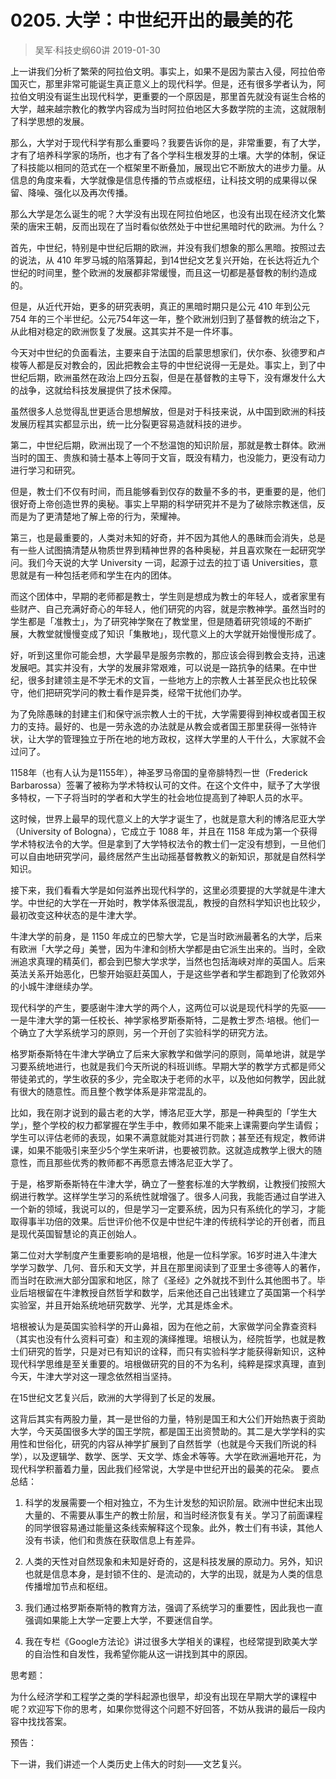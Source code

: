 # 0205. 大学：中世纪开出的最美的花
> 吴军·科技史纲60讲
2019-01-30

上一讲我们分析了繁荣的阿拉伯文明。事实上，如果不是因为蒙古入侵，阿拉伯帝国灭亡，那里非常可能诞生真正意义上的现代科学。但是，还有很多学者认为，阿拉伯文明没有诞生出现代科学，更重要的一个原因是，那里首先就没有诞生合格的大学，越来越宗教化的教学内容成为当时阿拉伯地区大多数学院的主流，这就限制了科学思想的发展。

那么，大学对于现代科学有那么重要吗？我要告诉你的是，非常重要，有了大学，才有了培养科学家的场所，也才有了各个学科生根发芽的土壤。大学的体制，保证了科技能以相同的范式在一个框架里不断叠加，展现出它不断放大的进步力量。从信息的角度来看，大学就像是信息传播的节点或枢纽，让科技文明的成果得以保留、降噪、强化以及再次传播。

那么大学是怎么诞生的呢？大学没有出现在阿拉伯地区，也没有出现在经济文化繁荣的唐宋王朝，反而出现在了当时看似依然处于中世纪黑暗时代的欧洲。为什么？

首先，中世纪，特别是中世纪后期的欧洲，并没有我们想象的那么黑暗。按照过去的说法，从 410 年罗马城的陷落算起，到14世纪文艺复兴开始，在长达将近九个世纪的时间里，整个欧洲的发展都非常缓慢，而且这一切都是基督教的制约造成的。

但是，从近代开始，更多的研究表明，真正的黑暗时期只是公元 410 年到公元 754 年的三个半世纪。公元754年这一年，整个欧洲划归到了基督教的统治之下，从此相对稳定的欧洲恢复了发展。这其实并不是一件坏事。

今天对中世纪的负面看法，主要来自于法国的启蒙思想家们，伏尔泰、狄德罗和卢梭等人都是反对教会的，因此把教会主导的中世纪说得一无是处。事实上，到了中世纪后期，欧洲虽然在政治上四分五裂，但是在基督教的主导下，没有爆发什么大的战争，这就给科技发展提供了技术保障。

虽然很多人总觉得乱世更适合思想解放，但是对于科技来说，从中国到欧洲的科技发展历程其实都显示出，统一比分裂更容易造就科技的进步。

第二，中世纪后期，欧洲出现了一个不愁温饱的知识阶层，那就是教士群体。欧洲当时的国王、贵族和骑士基本上等同于文盲，既没有精力，也没能力，更没有动力进行学习和研究。

但是，教士们不仅有时间，而且能够看到仅存的数量不多的书，更重要的是，他们很好奇上帝创造世界的奥秘。事实上早期的科学研究并不是为了破除宗教迷信，反而是为了更清楚地了解上帝的行为，荣耀神。

第三，也是最重要的，人类对未知的好奇，并不因为其他人的愚昧而会消失，总是有一些人试图搞清楚从物质世界到精神世界的各种奥秘，并且喜欢聚在一起研究学问。我们今天说的大学 University 一词，起源于过去的拉丁语 Universities，意思就是有一种包括老师和学生在内的团体。

而这个团体中，早期的老师都是教士，学生则是想成为教士的年轻人，或者家里有些财产、自己充满好奇心的年轻人，他们研究的内容，就是宗教神学。虽然当时的学生都是「准教士」，为了研究神学聚在了教堂里，但是随着研究领域的不断扩展，大教堂就慢慢变成了知识「集散地」，现代意义上的大学就开始慢慢形成了。

好，听到这里你可能会想，大学最早是服务宗教的，那应该会得到教会支持，迅速发展吧。其实并没有，大学的发展非常艰难，可以说是一路抗争的结果。在中世纪，很多封建领主是不学无术的文盲，一些地方上的宗教人士甚至民众也比较保守，他们把研究学问的教士看作是异类，经常干扰他们办学。

为了免除愚昧的封建主们和保守派宗教人士的干扰，大学需要得到神权或者国王权力的支持。最好的、也是一劳永逸的办法就是从教会或者国王那里获得一张特许状，让大学的管理独立于所在地的地方政权，这样大学里的人干什么，大家就不会过问了。

1158年（也有人认为是1155年），神圣罗马帝国的皇帝腓特烈一世（Frederick Barbarossa）签署了被称为学术特权认可的文件。在这个文件中，赋予了大学很多特权，一下子将当时的学者和大学生的社会地位提高到了神职人员的水平。

这时候，世界上最早的现代意义上的大学才诞生了，也就是意大利的博洛尼亚大学（University of Bologna），它成立于 1088 年，并且在 1158 年成为第一个获得学术特权法令的大学。但是拿到了大学特权法令的教士们一定没有想到，一旦他们可以自由地研究学问，最终居然产生出动摇基督教教义的新知识，那就是自然科学知识。

接下来，我们看看大学是如何滋养出现代科学的，这里必须要提的大学就是牛津大学。中世纪的大学在一开始时，教学体系很混乱，教授的自然科学知识也比较少，最初改变这种状态的是牛津大学。

牛津大学的前身，是 1150 年成立的巴黎大学，它是当时欧洲最著名的大学，后来有欧洲「大学之母」美誉，因为牛津和剑桥大学都是由它派生出来的。当时，全欧洲追求真理的精英们，都会到巴黎大学求学，当然也包括海峡对岸的英国人。后来英法关系开始恶化，巴黎开始驱赶英国人，于是这些学者和学生都跑到了伦敦郊外的小城牛津继续办学。

现代科学的产生，要感谢牛津大学的两个人，这两位可以说是现代科学的先驱——一是牛津大学的第一任校长、神学家格罗斯泰斯特，二是教士罗杰∙培根。他们一个确立了大学系统学习的原则，另一个开创了实验科学的研究方法。

格罗斯泰斯特在牛津大学确立了后来大家教学和做学问的原则，简单地讲，就是学习要系统地进行，也就是我们今天所说的科班训练。早期大学的教学方式都是师父带徒弟式的，学生收获的多少，完全取决于老师的水平，以及他如何教学，因此就有很大的随意性。而且整个教学体系是非常混乱的。

比如，我在刚才说到的最古老的大学，博洛尼亚大学，那是一种典型的「学生大学」，整个学校的权力都掌握在学生手中，教师如果不能来上课需要向学生请假；学生可以评估老师的表现，如果不满意就能对其进行罚款；甚至还有规定，教师讲课，如果不能吸引来至少5个学生来听讲，也要被罚款。这就造成教学上很大的随意性，而且那些优秀的教师都不再愿意去博洛尼亚大学了。

于是，格罗斯泰斯特在牛津大学，确立了一整套标准的大学教纲，让教授们按照大纲进行教学。这样学生学习的系统性就增强了。很多人问我，我能否通过自学进入一个新的领域，我说可以的，但是学习一定要系统，因为只有系统化的学习，才能取得事半功倍的效果。后世评价他不仅是中世纪牛津的传统科学论的开创者，而且是现代英国智慧论的真正创始人。

第二位对大学制度产生重要影响的是培根，他是一位科学家。16岁时进入牛津大学学习数学、几何、音乐和天文学，并且在那里阅读到了亚里士多德等人的著作，而当时在欧洲大部分国家和地区，除了《圣经》之外就找不到什么其他图书了。毕业后培根留在牛津教授自然哲学和数学，后来他还自己出钱建立了英国第一个科学实验室，并且开始系统地研究数学、光学，尤其是炼金术。

培根被认为是英国实验科学的开山鼻祖，因为在他之前，大家做学问全靠查资料（其实也没有什么资料可查）和主观的演绎推理。培根认为，经院哲学，也就是教士们研究的哲学，只是对已有知识的诠释，而只有实验科学才能获得新知识，这种现代科学思维是至关重要的。培根做研究的目的不为名利，纯粹是探求真理，直到今天，牛津大学对这一理念依然相当坚持。

在15世纪文艺复兴后，欧洲的大学得到了长足的发展。

这背后其实有两股力量，其一是世俗的力量，特别是国王和大公们开始热衷于资助大学，今天英国很多大学的国王学院，都是国王出资赞助的。其二是大学学科的实用性和世俗化，研究的内容从神学扩展到了自然哲学（也就是今天我们所说的科学），以及逻辑学、数学、医学、天文学、炼金术等等。大学在欧洲遍地开花，为现代科学积蓄着力量，因此我们经常说，大学是中世纪开出的最美的花朵。
要点总结：

1. 科学的发展需要一个相对独立，不为生计发愁的知识阶层。欧洲中世纪末出现大量的、不需要从事生产的教士阶层，和当时经济恢复有关。学习了前面课程的同学很容易通过能量这条线索解释这个现象。此外，教士们有书读，其他人没有书读，他们和贵族在获取信息上有差异。

2. 人类的天性对自然现象和未知是好奇的，这是科技发展的原动力。另外，知识也就是信息本身，是封锁不住的、是流动的，大学的出现，就是为人类的信息传播增加节点和枢纽。
3. 我们通过格罗斯泰斯特的教育方法，强调了系统学习的重要性，因此我也一直强调如果能上大学一定要上大学，不要迷信自学。
4. 我在专栏《Google方法论》讲过很多大学相关的课程，也经常提到欧美大学的自治性和自发性，我希望你能从这一讲找到其中的原因。

思考题：

为什么经济学和工程学之类的学科起源也很早，却没有出现在早期大学的课程中呢？欢迎写下你的思考，如果你觉得这个问题不好回答，不妨从我讲的最后一段内容中找找答案。

预告：

下一讲，我们讲述一个人类历史上伟大的时刻——文艺复兴。


